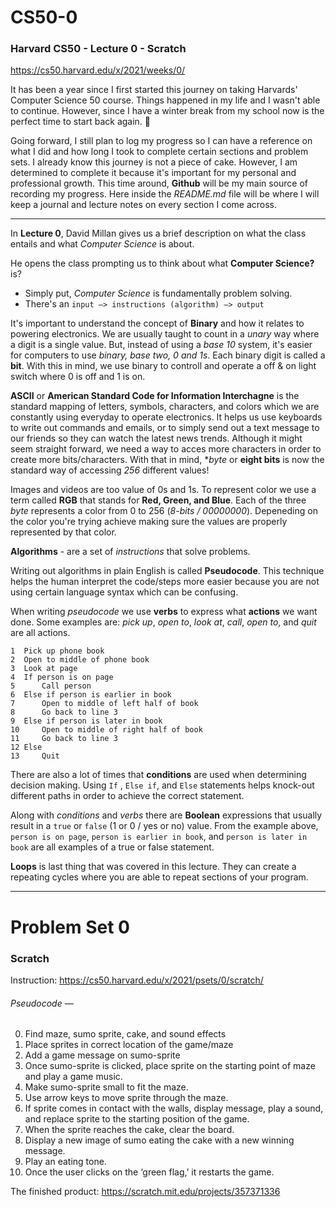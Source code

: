 # CS50-0
### Harvard CS50 - Lecture 0 - Scratch
https://cs50.harvard.edu/x/2021/weeks/0/

It has been a year since I first started this journey on taking Harvards' Computer Science 50 course. Things happened in my life and I wasn't able to continue. However, since I have a winter break from my school now is the perfect time to start back again. :rocket:

Going forward, I still plan to log my progress so I can have a reference on what I did and how long I took to complete certain sections and problem sets. I already know this journey is not a piece of cake. However, I am determined to complete it because it's important for my personal and professional growth. This time around, **Github** will be my main source of recording my progress. Here inside the *README.md* file will be where I will keep a journal and lecture notes on every section I come across. 

--- 

In **Lecture 0**, David Millan gives us a brief description on what the class entails and what *Computer Science* is about. 

He opens the class prompting us to think about what **Computer Science?** is? 
  - Simply put, *Computer Science* is fundamentally problem solving.
  - There's an `input —> instructions (algorithm) —> output`

It's important to understand the concept of **Binary** and how it relates to powering electronics. We are usually taught to count in a *unary* way where a digit is a single value. But, instead of using a *base 10* system, it's easier for computers to use *binary, base two, 0 and 1s*. Each binary digit is called a **bit**. With this in mind, we use binary to controll and operate a off & on light switch where 0 is off and 1 is on.

**ASCII** or **American Standard Code for Information Interchagne** is the standard mapping of letters, symbols, characters, and colors which we are constantly using everyday to operate electronics. It helps us use keyboards to write out commands and emails, or to simply send out a text message to our friends so they can watch the latest news trends. Although it might seem straight forward, we need a way to acces more characters in order to create more bits/characters. With that in mind, **byte* or **eight bits** is now the standard way of accessing *256* different values!

Images and videos are too value of 0s and 1s. To represent color we use a term called **RGB** that stands for **Red, Green, and Blue**. Each of the three *byte* represents a color from 0 to 256 (*8-bits / 00000000*). Depeneding on the color you're trying achieve making sure the values are properly represented by that color.

**Algorithms** - are a set of *instructions* that solve problems. 

Writing out algorithms in plain English is called **Pseudocode**. This technique helps the human interpret the code/steps more easier because you are not using certain language syntax which can be confusing. 

When writing *pseudocode* we use **verbs** to express what **actions** we want done. Some examples are: *pick up*, *open to*, *look at*, *call*, *open to*, and *quit* are all actions.
``` 
1  Pick up phone book
2  Open to middle of phone book
3  Look at page
4  If person is on page
5      Call person
6  Else if person is earlier in book
7      Open to middle of left half of book
8      Go back to line 3
9  Else if person is later in book
10     Open to middle of right half of book
11     Go back to line 3
12 Else
13     Quit
```
There are also a lot of times that **conditions** are used when determining decision making. Using `If` , `Else if`, and `Else` statements helps knock-out different paths in order to achieve the correct statement.

Along with *conditions* and *verbs* there are **Boolean** expressions that usually result in a `true` or `false` (1 or 0 / yes or no) value. From the example above, `person is on page`, `person is earlier in book`, and `person is later in book` are all examples of a true or false statement. 

**Loops** is last thing that was covered in this lecture. They can create a repeating cycles where you are able to repeat sections of your program.

---
# Problem Set 0
### Scratch
Instruction: https://cs50.harvard.edu/x/2021/psets/0/scratch/

###### Pseudocode —
  0. Find maze, sumo sprite, cake, and sound effects
  1. Place sprites in correct location of the game/maze 
  2. Add a game message on sumo-sprite
  3. Once sumo-sprite is clicked, place sprite on the starting point of maze and play a game music.
  4. Make sumo-sprite small to fit the maze.
  5. Use arrow keys to move sprite through the maze. 
  6. If sprite comes in contact with the walls, display message, play a sound, and replace sprite to the starting position of the game.
  7. When the sprite reaches the cake, clear the board.
  8. Display a new image of sumo eating the cake with a new winning message.
  9. Play an eating tone.
  10. Once the user clicks on the ‘green flag,’ it restarts the game.

The finished product:
https://scratch.mit.edu/projects/357371336
